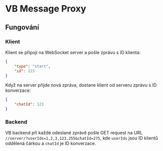 # VB Message Proxy

## Fungování

### Klient

Klient se připojí na WebSocket server a pošle zprávu s ID klienta:

```json
{
	"type": "start",
	"id": 123
}
```

Když na server přijde nová zpráva, dostane klient od serveru zprávu s ID konverzace:

```json
{
	"chatId": 123
}
```

### Backend

VB backend při každé odeslané zprávě pošle GET request na URL `//server/?userIds=1,2,3,123,255&chatId=275`,
kde `userIds` jsou ID klientů oddělená čárkou a `chatId` je ID konverzace.
